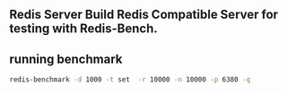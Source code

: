 ## Redis Server Build Redis Compatible Server for testing with Redis-Bench.

## running benchmark
```sh
redis-benchmark -d 1000 -t set  -r 10000 -n 10000 -p 6380 -q
```
